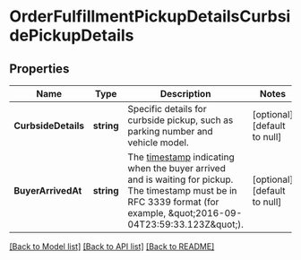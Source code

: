 # OrderFulfillmentPickupDetailsCurbsidePickupDetails

## Properties
Name | Type | Description | Notes
------------ | ------------- | ------------- | -------------
**CurbsideDetails** | **string** | Specific details for curbside pickup, such as parking number and vehicle model. | [optional] [default to null]
**BuyerArrivedAt** | **string** | The [timestamp](https://developer.squareup.com/docs/build-basics/working-with-dates)  indicating when the buyer arrived and is waiting for pickup. The timestamp must be in RFC 3339 format (for example, \&quot;2016-09-04T23:59:33.123Z\&quot;). | [optional] [default to null]

[[Back to Model list]](../README.md#documentation-for-models) [[Back to API list]](../README.md#documentation-for-api-endpoints) [[Back to README]](../README.md)

